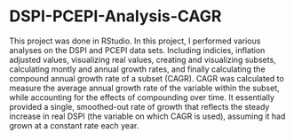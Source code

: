 # DSPI-PCEPI-Analysis-CAGR
This project was done in RStudio. In this project, I performed various analyses on the DSPI and PCEPI data sets. Including indicies, inflation adjusted values, visualizing real values, creating and visualizing subsets, calculating montly and annual growth rates, and finally calculating the compound annual growth rate of a subset (CAGR). CAGR was calculated to measure the average annual growth rate of the variable within the subset, while accounting for the effects of compounding over time. It essentially provided a single, smoothed-out rate of growth that reflects the steady increase in real DSPI (the variable on which CAGR is used), assuming it had grown at a constant rate each year.
